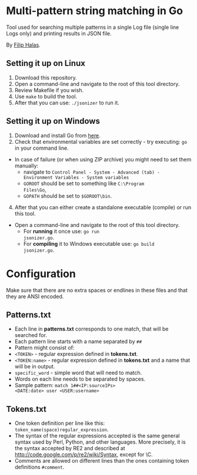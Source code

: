 Multi-pattern string matching in Go
==================
Tool used for searching multiple patterns in a single Log file (single line Logs only) and printing results in JSON file.

By <a href="mailto:xgam33@gmail.com">Filip Halas</a>.

Setting it up on Linux
-----------------------
1. Download this repository.
2. Open a command-line and navigate to the root of this tool directory.
3. Review Makefile if you wish.
4. Use <code>make</code> to build the tool.
5. After that you can use: <code>./jsonizer</code> to run it.

Setting it up on Windows
-----------------------------
1. Download and install Go from <a href="https://code.google.com/p/go/downloads/list">here</a>.
2. Check that environmental variables are set correctly - try executing: <code>go</code> in your command line.
 * In case of failure (or when using ZIP archive) you might need to set them manually:
    * navigate to <code>Control Panel - System - Advanced (tab) - Environment Variables - System variables</code>
    * <code>GOROOT</code> should be set to something like <code>C:\Program Files\Go</code>,
    * <code>GOPATH</code> should be set to <code>$GOROOT\bin</code>.
4. After that you can either create a standalone executable (compile) or run this tool.
 * Open a command-line and navigate to the root of this tool directory.
    * For <b>running</b> it once use: <code>go run jsonizer.go</code>.
    * For <b>compiling</b> it to Windows executable use: <code>go build jsonizer.go</code>.

Configuration
==================
Make sure that there are no extra spaces or endlines in these files and that they are ANSI encoded.

Patterns.txt
-----------------------------
* Each line in <b>patterns.txt</b> corresponds to one match, that will be searched for.
* Each pattern line starts with a name separated by <code>##</code>
* Pattern might consist of:
 * <code>&lt;TOKEN&gt;</code> - regular expression defined in <b>tokens.txt</b>.
 * <code>&lt;TOKEN:name&gt;</code> - regular expression defined in <b>tokens.txt</b> and a name that will be in output.
 * <code>specific_word</code> - simple word that will need to match.
* Words on each line needs to be separated by spaces.
* Sample pattern: <code>match 1##&lt;IP:sourceIPs&gt; &lt;DATE:date&gt; user &lt;USER:username&gt;</code>

Tokens.txt
-----------------------------
* One token definition per line like this: <code>token_name(space)regular_expression</code>.
* The syntax of the regular expressions accepted is the same general syntax used by
Perl, Python, and other languages. 
More precisely, it is the syntax accepted by RE2 and described at http://code.google.com/p/re2/wiki/Syntax, except for \C.
* Comments are allowed on different lines than the ones containing token definitions <code>#comment</code>.
